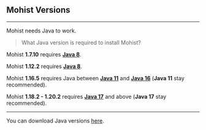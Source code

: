 ## Mohist Versions
---

Mohist needs Java to work.

> What Java version is required to install Mohist?

Mohist **1.7.10** requires **[Java 8](https://adoptium.net/?variant=openjdk8&jvmVariant=hotspot)**.

Mohist **1.12.2** requires **[Java 8](https://adoptium.net/?variant=openjdk8&jvmVariant=hotspot)**.

Mohist **1.16.5** requires Java between **[Java 11](https://adoptium.net/?variant=openjdk11&jvmVariant=hotspot)** and  **[Java 16](https://adoptium.net/?variant=openjdk16&jvmVariant=hotspot)** (**Java 11** stay recommended).

Mohist **1.18.2 - 1.20.2** requires **[Java 17](https://adoptium.net/?variant=openjdk17&jvmVariant=hotspot)** and above (**Java 17** stay recommended).

---

You can download Java versions [here](https://adoptium.net/).
